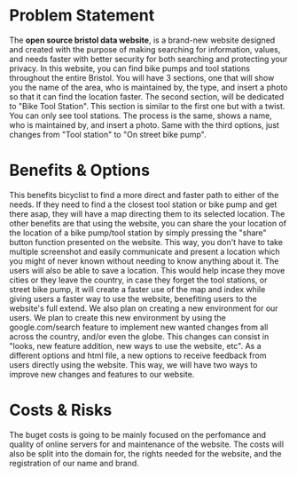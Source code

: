 # Problem Statement
The **open source bristol data website**, is a brand-new website designed and created with the purpose of making searching for information, values, and needs faster with better security for both searching and protecting your privacy. In this website, you can find bike pumps and tool stations throughout the entire Bristol. You will have 3 sections, one that will show you the name of the area, who is maintained by, the type, and insert a photo so that it can find the location faster. The second section, will be dedicated to "Bike Tool Station". This section is similar to the first one but with a twist. You can only see tool stations. The process is the same, shows a name, who is maintained by, and insert a photo. Same with the third options, just changes from "Tool station" to "On street bike pump".

# Benefits & Options
This benefits bicyclist to find a more direct and faster path to either of the needs. If they need to find a the closest tool station or bike pump and get there asap, they will have a map directing them to its selected location. The other benefits are that using the website, you can share the your location of the location of a bike pump/tool station by simply pressing the "share" button function presented on the website. This way, you don't have to take multiple screenshot and easily communicate and present a location which you might of never known without needing to know anything about it. The users will also be able to save a location. This would help incase they move cities or they leave the country, in case they forget the tool stations, or street bike pump, it will create a faster use of the map and index while giving users a faster way to use the website, benefiting users to the website's full extend. We also plan on creating a new environment for our users. We plan to create this new environment by using the google.com/search feature to implement new wanted changes from all across the country, and/or even the globe. This changes can consist in "looks, new feature addition, new ways to use the website, etc". As a different options and html file, a new options to receive feedback from users directly using the website. This way, we will have two ways to improve new changes and features to our website.

# Costs & Risks
The buget costs is going to be mainly focused on the perfomance and quality of online servers for and maintenance of the website. The costs will also be split into the domain for, the rights needed for the website, and the registration of our name and brand.
